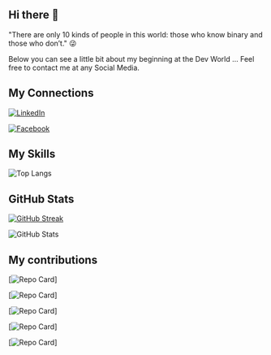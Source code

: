 ## Hi there 👋

"There are only 10 kinds of people in this world: those who know binary and those who don’t." :stuck_out_tongue_winking_eye:

Below you can see a little bit about my beginning at the Dev World ... Feel free to contact me at any Social Media.

## My Connections

[![LinkedIn](https://img.shields.io/badge/LinkedIn-000?style=for-the-badge&logo=linkedin&logoColor=0E76A8)](https://www.linkedin.com/in/giovane-guimarães/)

[![Facebook](https://img.shields.io/badge/Facebook-000?style=for-the-badge&logo=facebook)](https://www.facebook.com/gigioguimaraes/)

## My Skills

![Top Langs](https://github-readme-stats-git-masterrstaa-rickstaa.vercel.app/api/top-langs/?username=gigiocode&layout=compact&bg_color=000&border_color=30A3DC&title_color=E94D5F&text_color=FFF)

## GitHub Stats

[![GitHub Streak](https://streak-stats.demolab.com/?user=gigiocode&theme=bear&background=000&border=30A3DC&dates=FFF)](https://git.io/streak-stats)

![GitHub Stats](https://github-readme-stats.vercel.app/api?username=gigiocode&theme=transparent&bg_color=000&border_color=30A3DC&show_icons=true&icon_color=30A3DC&title_color=E94D5F&text_color=FFF)

## My contributions

[![Repo Card]([[https://github-readme-stats.vercel.app/api/pin/?username=gigiocode&repo=angular-ivy-qojqva&bg_color=000&border_color=30A3DC&show_icons=true&icon_color=30A3DC&title_color=E94D5F&text_color=FFF](https://piano-gigiotal.vercel.app/)](https://piano-gigiotal.vercel.app/))]

[![Repo Card]([[https://github-readme-stats.vercel.app/api/pin/?username=gigiocode&repo=cv&bg_color=000&border_color=30A3DC&show_icons=true&icon_color=30A3DC&title_color=E94D5F&text_color=FFF](https://gigio-memory-game.vercel.app/)](https://gigio-memory-game.vercel.app/))]

[![Repo Card]([[https://github-readme-stats.vercel.app/api/pin/?username=gigiocode&repo=angular-buzzfeed&bg_color=000&border_color=30A3DC&show_icons=true&icon_color=30A3DC&title_color=E94D5F&text_color=FFF](https://gigio-detona-ralph.vercel.app/)](https://gigio-detona-ralph.vercel.app/))]

[![Repo Card]([[https://github-readme-stats.vercel.app/api/pin/?username=gigiocode&repo=angular-pokedex&bg_color=000&border_color=30A3DC&show_icons=true&icon_color=30A3DC&title_color=E94D5F&text_color=FFF](https://gigio-blog.vercel.app/)](https://gigio-blog.vercel.app/))]

[![Repo Card]([[https://github-readme-stats.vercel.app/api/pin/?username=gigiocode&repo=angular-blog&bg_color=000&border_color=30A3DC&show_icons=true&icon_color=30A3DC&title_color=E94D5F&text_color=FFF](https://steam-store-gigio.vercel.app/)](https://steam-store-gigio.vercel.app/))]
